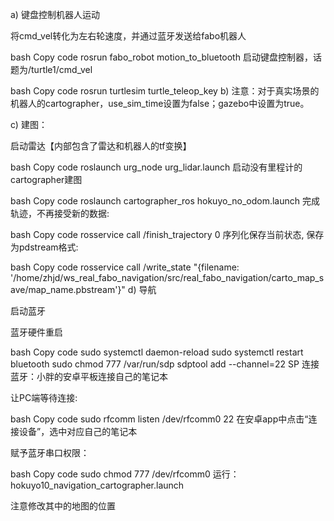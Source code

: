 a) 键盘控制机器人运动

将cmd_vel转化为左右轮速度，并通过蓝牙发送给fabo机器人

bash
Copy code
rosrun fabo_robot motion_to_bluetooth
启动键盘控制器，话题为/turtle1/cmd_vel

bash
Copy code
rosrun turtlesim turtle_teleop_key
b) 注意：对于真实场景的机器人的cartographer，use_sim_time设置为false；gazebo中设置为true。

c) 建图：

启动雷达【内部包含了雷达和机器人的tf变换】

bash
Copy code
roslaunch urg_node urg_lidar.launch 
启动没有里程计的cartographer建图

bash
Copy code
roslaunch cartographer_ros hokuyo_no_odom.launch
完成轨迹，不再接受新的数据:

bash
Copy code
rosservice call /finish_trajectory 0
序列化保存当前状态, 保存为pdstream格式:

bash
Copy code
rosservice call /write_state "{filename: '/home/zhjd/ws_real_fabo_navigation/src/real_fabo_navigation/carto_map_save/map_name.pbstream'}"
d) 导航

启动蓝牙

蓝牙硬件重启

bash
Copy code
sudo systemctl daemon-reload 
sudo systemctl restart bluetooth 
sudo chmod 777 /var/run/sdp
sdptool add --channel=22 SP
连接蓝牙：小胖的安卓平板连接自己的笔记本

让PC端等待连接:

bash
Copy code
sudo rfcomm listen /dev/rfcomm0 22
在安卓app中点击“连接设备”，选中对应自己的笔记本

赋予蓝牙串口权限：

bash
Copy code
sudo chmod 777 /dev/rfcomm0
运行：hokuyo10_navigation_cartographer.launch

注意修改其中的地图的位置